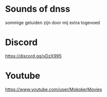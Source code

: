 # Sounds of dnss

sommige geluiden zijn door mij extra togevoed

# Discord
https://discord.gg/xDzX995

# Youtube
https://www.youtube.com/user/MokokerMovies
